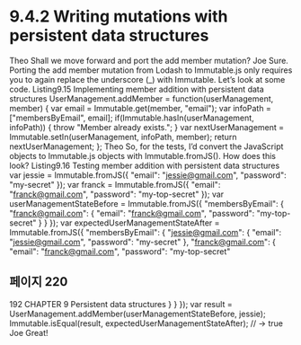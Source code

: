 # 9.4.2 Writing mutations with persistent data structures

Theo Shall we move forward and port the add member mutation?
Joe Sure. Porting the add member mutation from Lodash to Immutable.js only
requires you to again replace the underscore (_) with Immutable. Let’s look at
some code.
Listing9.15 Implementing member addition with persistent data structures
UserManagement.addMember = function(userManagement, member) {
var email = Immutable.get(member, "email");
var infoPath = ["membersByEmail", email];
if(Immutable.hasIn(userManagement, infoPath)) {
throw "Member already exists.";
}
var nextUserManagement = Immutable.setIn(userManagement,
infoPath,
member);
return nextUserManagement;
};
Theo So, for the tests, I’d convert the JavaScript objects to Immutable.js objects with
Immutable.fromJS(). How does this look?
Listing9.16 Testing member addition with persistent data structures
var jessie = Immutable.fromJS({
"email": "jessie@gmail.com",
"password": "my-secret"
});
var franck = Immutable.fromJS({
"email": "franck@gmail.com",
"password": "my-top-secret"
});
var userManagementStateBefore = Immutable.fromJS({
"membersByEmail": {
"franck@gmail.com": {
"email": "franck@gmail.com",
"password": "my-top-secret"
}
}
});
var expectedUserManagementStateAfter = Immutable.fromJS({
"membersByEmail": {
"jessie@gmail.com": {
"email": "jessie@gmail.com",
"password": "my-secret"
},
"franck@gmail.com": {
"email": "franck@gmail.com",
"password": "my-top-secret"

## 페이지 220

192 CHAPTER 9 Persistent data structures
}
}
});
var result = UserManagement.addMember(userManagementStateBefore, jessie);
Immutable.isEqual(result, expectedUserManagementStateAfter);
// → true
Joe Great!